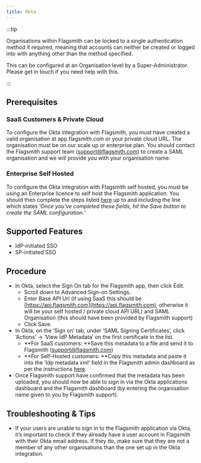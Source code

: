 ```yaml
---
title: Okta
---
```


:::tip

Organisations within Flagsmith can be locked to a single authentication method if required, meaning that accounts can
neither be created or logged into with anything other than the method specified.

This can be configured at an Organisation level by a Super-Administrator. Please get in touch if you need help with
this.

:::

## Prerequisites

### SaaS Customers & Private Cloud

To configure the Okta integration with Flagsmith, you must have created a valid organisation at app.flagsmith.com or
your private cloud URL. The organisation must be on our scale up or enterprise plan. You should contact the Flagsmith
support team (support@flagsmith.com) to create a SAML organisation and we will provide you with your organisation name.

### Enterprise Self Hosted

To configure the Okta integration with Flagsmith self hosted, you must be using an Enterprise licence to self host the
Flagsmith application. You should then complete the steps listed
[here](https://docs.flagsmith.com/deployment/authentication#saml---enterprise-on-premise) up to and including the line
which states ‘_Once you've completed these fields, hit the Save button to create the SAML configuration._’

## Supported Features

- IdP-initiated SSO
- SP-initiated SSO

## Procedure

- In Okta, select the Sign On tab for the Flagsmith app, then click Edit.
  - Scroll down to Advanced Sign-on Settings.
  - Enter Base API Url (if using SaaS this should be [https://api.flagsmith.com](https://api.flagsmith.com), otherwise
    it will be your self hosted / private cloud API URL) and SAML Organisation (this should have been provided by
    Flagsmith support)
  - Click Save.
- In Okta, on the ‘Sign on’ tab, under ‘SAML Signing Certificates’, click ‘Actions’ -> ‘View IdP Metadata’ on the first
  certificate in the list.
  - **For SaaS customers: **Save this metadata to a file and send it to Flagsmith
    ([support@flagsmith.com](mailto:support@flagsmith.com))
  - **For Self-Hosted customers: **Copy this metadata and paste it into the ‘Idp metadata xml’ field in the Flagsmith
    admin dashboard as per the instructions
    [here](https://docs.flagsmith.com/deployment/authentication#saml---enterprise-on-premise).
- Once Flagsmith support have confirmed that the metadata has been uploaded, you should now be able to sign in via the
  Okta applications dashboard and the Flagsmith dashboard (by entering the organisation name given to you by Flagsmith
  support).

## Troubleshooting & Tips

- If your users are unable to sign in to the Flagsmith application via Okta, it’s important to check if they already
  have a user account in Flagsmith with their Okta email address. If they do, make sure that they are not a member of
  any other organisations than the one set up in the Okta integration.
